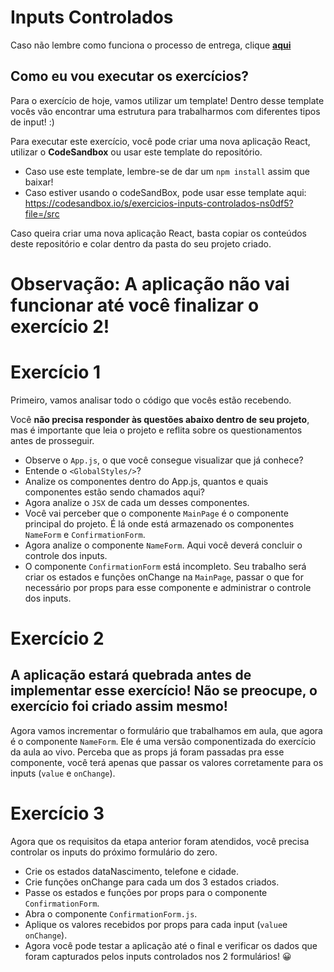 # Inputs Controlados

Caso não lembre como funciona o processo de entrega, clique [**aqui**](https://github.com/labenuexercicios/instrucoes-entrega)


## Como eu vou executar os exercícios?
Para o exercício de hoje, vamos utilizar um template! Dentro desse template vocês vão encontrar uma estrutura para trabalharmos com diferentes tipos de input! :) 


Para executar este exercício, você pode criar uma nova aplicação React, utilizar o **CodeSandbox** ou usar este template do repositório.
- Caso use este template, lembre-se de dar um `npm install` assim que baixar! 
- Caso estiver usando o codeSandBox, pode usar esse template aqui: https://codesandbox.io/s/exercicios-inputs-controlados-ns0df5?file=/src

Caso queira criar uma nova aplicação React, basta copiar os conteúdos deste repositório e colar dentro da pasta do seu projeto criado.

# **Observação: A aplicação não vai funcionar até você finalizar o exercício 2!**

# Exercício 1

Primeiro, vamos analisar todo o código que vocês estão recebendo.

Você **não precisa responder às questões abaixo dentro de seu projeto**, mas é importante que leia o projeto e reflita sobre os questionamentos antes de prosseguir.

- Observe o `App.js`, o que você consegue visualizar que já conhece? 
- Entende o `<GlobalStyles/>`?
- Analize os componentes dentro do App.js, quantos e quais componentes estão sendo chamados aqui?
- Agora analize o `JSX` de cada um desses componentes.
- Você vai perceber que o componente `MainPage` é o componente principal do projeto. É lá onde está armazenado os componentes `NameForm` e `ConfirmationForm`. 
- Agora analize o componente `NameForm`. Aqui você deverá concluir o controle dos inputs.
- O componente `ConfirmationForm` está incompleto. Seu trabalho será criar os estados e funções onChange na `MainPage`, passar o que for necessário por props para esse componente e administrar o controle dos inputs.


# Exercício 2

## **A aplicação estará quebrada antes de implementar esse exercício! Não se preocupe, o exercício foi criado assim mesmo!**

Agora vamos incrementar o formulário que trabalhamos em aula, que agora é o componente `NameForm`.
Ele é uma versão componentizada do exercício da aula ao vivo. Perceba que as props já foram passadas pra esse componente, você terá apenas que passar os valores corretamente para os inputs (`value` e `onChange`).


# Exercício 3

Agora que os requisitos da etapa anterior foram atendidos, você precisa controlar os inputs do próximo formulário do zero.  

- Crie os estados dataNascimento, telefone e cidade.
- Crie funções onChange para cada um dos 3 estados criados.
- Passe os estados e funções por props para o componente `ConfirmationForm`.
- Abra o componente `ConfirmationForm.js`.
- Aplique os valores recebidos por props para cada input (`value`e `onChange`).
- Agora você pode testar a aplicação até o final e verificar os dados que foram capturados pelos inputs controlados nos 2 formulários! 😀